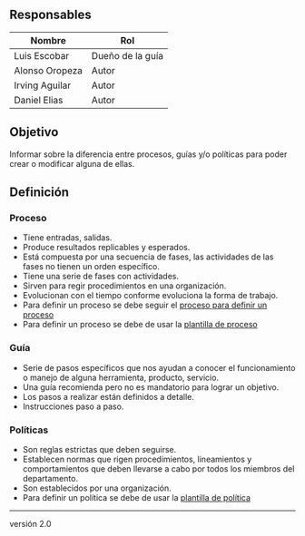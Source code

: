 
## Responsables
| Nombre         | Rol           |
| -------------- | ------------- |
| Luis Escobar   | Dueño de la guía |
| Alonso Oropeza | Autor         |
| Irving Aguilar | Autor         |
| Daniel Elias   | Autor         |

## Objetivo

Informar sobre la diferencia entre procesos, guías y/o políticas para poder crear o modificar alguna de ellas.

## Definición
### Proceso

* Tiene entradas, salidas.
* Produce resultados replicables y esperados.
* Está compuesta por una secuencia de fases, las actividades de las fases no tienen un orden específico.
* Tiene una serie de fases con actividades.
* Sirven para regir procedimientos en una organización.
* Evolucionan con el tiempo conforme evoluciona la forma de trabajo.
* Para definir un proceso se debe seguir el <a href="https://github.com/novaDepto/Nova/wiki/Proceso-para-definir-un-proceso">proceso para definir un proceso</a>
* Para definir un proceso se debe de usar la <a href="https://github.com/novaDepto/Nova/wiki/Plantilla-de-proceso">plantilla de proceso</a>

### Guía
* Serie de pasos específicos que nos ayudan a conocer el funcionamiento o manejo de alguna herramienta, producto, servicio.
* Una guía recomienda pero no es mandatorio para lograr un objetivo.
* Los pasos a realizar están definidos a detalle.
* Instrucciones paso a paso.

### Políticas
* Son reglas estrictas que deben seguirse.
* Establecen normas que rigen procedimientos, lineamientos y comportamientos que deben llevarse a cabo por todos los miembros del departamento.
* Son establecidos por una organización.
* Para definir un política se debe de usar la <a href="https://github.com/novaDepto/Nova/wiki/Plantilla-de-pol%C3%ADtica">plantilla de política</a>

***
versión 2.0
